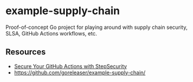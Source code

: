 # example-supply-chain
Proof-of-concept Go project for playing around with supply chain security, SLSA, GitHub Actions workflows, etc.

## Resources
* [Secure Your GitHub Actions with StepSecurity](https://app.stepsecurity.io/secure-repo)
* https://github.com/goreleaser/example-supply-chain/